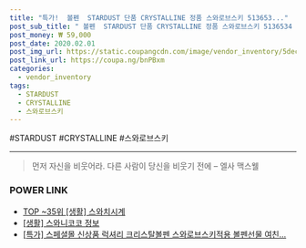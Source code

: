 ```yaml
--- 
title: "특가!  볼펜  STARDUST 단품 CRYSTALLINE 정품 스와로브스키 513653..." 
post_sub_title: " 볼펜  STARDUST 단품 CRYSTALLINE 정품 스와로브스키 5136534 SWAROVSKI" 
post_money: ₩ 59,000 
post_date: 2020.02.01 
post_img_url: https://static.coupangcdn.com/image/vendor_inventory/5dec/089fc899f2c0d5431dfacc22228155217f7ad6bbd821d48d49f1a532639f.jpg 
post_link_url: https://coupa.ng/bnPBxm 
categories: 
  - vendor_inventory 
tags: 
  - STARDUST 
  - CRYSTALLINE 
  - 스와로브스키 
--- 
```

  #STARDUST #CRYSTALLINE #스와로브스키 
<hr> 

> 먼저 자신을 비웃어라. 다른 사람이 당신을 비웃기 전에  – 엘사 맥스웰 


### POWER LINK

* <a href="https://blog.naver.com/fasyy4321/221779824078" target="_blank"> TOP ~35위 [생활] 스와치시계</a>
* <a href="https://blog.naver.com/santokki14/221766219147" target="_blank"> [생활] 스와니코코 정보 </a>
* <a href="https://blog.naver.com/an0733/221792558850" target="_blank">[특가] 스페셜몰 신상품 럭셔리 크리스탈볼펜 스와로브스키적용 볼펜선물 여친...</a>
